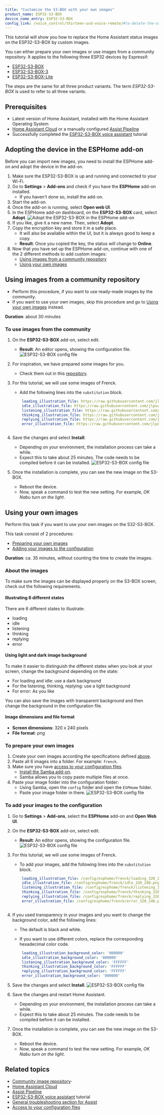 ```yaml
---
title: "Customize the S3-BOX with your own images"
product_name: ESP32-S3-BOX
device_name_entry: ESP32-S3-BOX
config_link: /voice_control/thirteen-usd-voice-remote/#to-delete-the-atom-echo-configuration-from-esphome
---
```


This tutorial will show you how to replace the Home Assistant status images on the ESP32-S3-BOX by custom images. 

You can either prepare your own images or use images from a community repository.
It applies to the following three ESP32 devices by Espressif:

- [ESP32-S3-BOX](https://www.espressif.com/en/news/ESP32-S3-BOX_video)
- [ESP32-S3-BOX-3](https://www.espressif.com/en/news/ESP32-S3-BOX-3)
- [ESP32-S3-BOX-Lite](https://www.espressif.com/en/news/ESP32-S3-BOX_video)

The steps are the same for all three product variants. The term *ESP32-S3-BOX* is used to refer to all three variants.

## Prerequisites

- Latest version of Home Assistant, installed with the Home Assistant Operating System
- [Home Assistant Cloud](https://www.nabucasa.com) or a manually configured [Assist Pipeline](/voice_control/voice_remote_local_assistant)
- Successfully completed the [ESP32-S3-BOX voice assistant](/voice_control/s3_box_voice_assistant/) tutorial

## Adopting the device in the ESPHome add-on

Before you can import new images, you need to install the ESPHome add-on and adopt the device in the add-on.

1. Make sure the ESP32-S3-BOX is up and running and connected to your Wi-Fi.
2. Go to **Settings** > **Add-ons** and check if you have the **ESPHome** add-on installed.
   - If you haven't done so, install the add-on.
3. Start the add-on.
4. Once the add-on is running, select **Open web UI**.
5. In the ESPHome add-on dashboard, on the **ESP32-S3-BOX** card, select **Adopt**.
   ![Adopt the ESP32-S3-BOX in the ESPHome add-on](/images/assist/esp32-adopt-s3.png)
6. If you like, give it a new name. Then, select **Adopt**.
7. Copy the encryption key and store it in a safe place.
   - It will also be available within the UI, but it is always good to keep a copy.
   - **Result**: Once you copied the key, the status will change to **Online**.
8. Now that you have set up the ESPHome add-on, continue with one of the 2 different methods to add custom images:
   - [Using images from a community repository](#using-images-from-a-community-repository)
   - [Using your own images](#using-your-own-images)

## Using images from a community repository

- Perform this procedure, if you want to use ready-made images by the community.
- If you want to use your own images, skip this procedure and go to [Using your own images](#using-your-own-images) instead.

**Duration**: about 30 minutes

### To use images from the community

1. On the **ESP32-S3-BOX** add-on, select edit.
   - **Result**: An editor opens, showing the configuration file.
   ![ESP32-S3-BOX config file](/images/assist/esp32-adopt-s3-01.png)
2. For inspiration, we have prepared some images for you.
   - Check them out in this [repository](https://github.com/jlpouffier/home-assistant-s3-box-community-illustrations/tree/main).
3. For this tutorial, we will use some images of Frenck.
   - Add the following lines into the `substitution` block.
    
     ```yaml
      loading_illustration_file: https://raw.githubusercontent.com/jlpouffier/home-assistant-s3-box-community-illustrations/main/frenck/illustrations/loading_320_240.png
      idle_illustration_file: https://raw.githubusercontent.com/jlpouffier/home-assistant-s3-box-community-illustrations/main/frenck/illustrations/idle_320_240.png
      listening_illustration_file: https://raw.githubusercontent.com/jlpouffier/home-assistant-s3-box-community-illustrations/main/frenck/illustrations/listening_320_240.png
      thinking_illustration_file: https://raw.githubusercontent.com/jlpouffier/home-assistant-s3-box-community-illustrations/main/frenck/illustrations/thinking_320_240.png
      replying_illustration_file: https://raw.githubusercontent.com/jlpouffier/home-assistant-s3-box-community-illustrations/main/frenck/illustrations/replying_320_240.png
      error_illustration_file: https://raw.githubusercontent.com/jlpouffier/home-assistant-s3-box-community-illustrations/main/frenck/illustrations/error_320_240.png
    ```

4. Save the changes and select **Install**:
   - Depending on your environment, the installation process can take a while.
   - Expect this to take about 25 minutes. The code needs to be compiled before it can be installed.
![ESP32-S3-BOX config file](/images/assist/esp32-s3-config-05.png)
   
5. Once the installation is complete, you can see the new image on the S3-BOX.
   - Reboot the device.
   - Now, speak a command to test the new setting. For example, *OK Nabu turn on the light*.

## Using your own images

Perform this task if you want to use your own images on the S32-S3-BOX.

This task consist of 2 procedures:
- [Preparing your own images](#to-prepare-your-own-images)
- [Adding your images to the configuration](#to-add-your-images-to-the-configuration)
  
**Duration**: ca. 35 minutes, without counting the time to create the images.

### About the images

To make sure the images can be displayed properly on the S3-BOX screen, check out the following requirements.

#### Illustrating 6 different states

There are 6 different states to illustrate:

- loading
- idle
- listening
- thinking
- replying
- error

#### Using light and dark image background

To make it easier to distinguish the different states when you look at your screen, change the background depending on the state:

- For loading and idle: use a dark background
- For the listening, thinking, replying: use a light background
- For error: As you like
  
You can also save the images with transparent background and then change the background in the configuration file.

#### Image dimensions and file format

- **Screen dimensions**: 320 x 240 pixels
- **File format**: png

### To prepare your own images

1. Create your own images according the specifications defined [above](#about-the-images).
2. Paste all 6 images into a folder. For example: `frenck`.
3. Make sure you have [access to your configuration files](/common-tasks/os/#configuring-access-to-files).
   - [Install the Samba add-on](/common-tasks/os/#installing-and-using-the-samba-add-on).
   - Samba allows you to copy paste multiple files at once.
4. Paste your image folder into the configuration folder:
   - Using Samba, open the `config` folder and open the `ESPHome` folder.
   - Paste your image folder in there.
   ![ESP32-S3-BOX config file](/images/assist/s32-s3-add-image-folder.png)

### To add your images to the configuration

1. Go to **Settings** > **Add-ons**, select the **ESPHome** add-on and **Open Web UI**.
2. On the **ESP32-S3-BOX** add-on, select edit.
   - **Result**: An editor opens, showing the configuration file.
   ![ESP32-S3-BOX config file](/images/assist/esp32-adopt-s3-01.png)

3. For this tutorial, we will use some images of Frenck.
   - To add your images, add the following lines into the `substitution` block.
    
     ```yaml
      loading_illustration_file: /config/esphome/frenck/loading_320_240.png
      idle_illustration_file: /config/esphome/frenck/idle_320_240.png
      listening_illustration_file: /config/esphome/frenck/listening_320_240.png
      thinking_illustration_file: /config/esphome/frenck/thinking_320_240.png
      replying_illustration_file: /config/esphome/frenck/replying_320_240.png
      error_illustration_file: /config/esphome/frenck/error_320_240.png
    ```

3. If you used transparency in your images and you want to change the background color, add the following lines:
   - The default is black and white.
   - If you want to use different colors, replace the corresponding hexadecimal color code.

     ```yaml      
      loading_illustration_background_color: '000000'
      idle_illustration_background_color: '000000'
      listening_illustration_background_color: 'FFFFFF'
      thinking_illustration_background_color: 'FFFFFF'
      replying_illustration_background_color: 'FFFFFF'
      error_illustration_background_color: '000000'
      ```

5. Save the changes and select **Install**.
   ![ESP32-S3-BOX config file](/images/assist/s32-s3-add-image-config-02.png)
6. Save the changes and restart Home Assistant.
   - Depending on your environment, the installation process can take a while.
   - Expect this to take about 25 minutes. The code needs to be compiled before it can be installed.
7. Once the installation is complete, you can see the new image on the S3-BOX.
   - Reboot the device.
   - Now, speak a command to test the new setting. For example, *OK Nabu turn on the light*.

## Related topics

- [Community image repository](https://github.com/jlpouffier/home-assistant-s3-box-community-illustrations/tree/main)- 
- [Home Assistant Cloud](https://www.nabucasa.com)
- [Assist Pipeline](/voice_control/voice_remote_local_assistant)
- [ESP32-S3-BOX voice assistant](/voice_control/s3_box_voice_assistant/) tutorial
- [General troubleshooting section for Assist](/voice_control/troubleshooting/)
- [Access to your configuration files](/common-tasks/os/#configuring-access-to-files)
